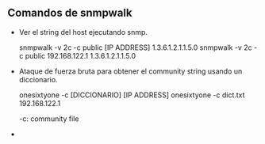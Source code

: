 ## Comandos de snmpwalk

- Ver el string del host ejecutando snmp.

    snmpwalk -v 2c -c public [IP ADDRESS] 1.3.6.1.2.1.1.5.0
    snmpwalk -v 2c -c public 192.168.122.1 1.3.6.1.2.1.1.5.0

- Ataque de fuerza bruta para obtener el community string usando un diccionario.

    onesixtyone -c [DICCIONARIO] [IP ADDRESS]
    onesixtyone -c dict.txt 192.168.122.1

    -c: community file

- 
